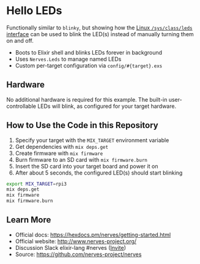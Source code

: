 # Hello LEDs

Functionally similar to `blinky`, but showing how the [Linux `/sys/class/leds` interface](http://elixir.free-electrons.com/source/Documentation/leds/leds-class.txt?v=4.10) can be used to blink the LED(s) instead of manually turning them on and off.

- Boots to Elixir shell and blinks LEDs forever in background
- Uses `Nerves.Leds` to manage named LEDs
- Custom per-target configuration via `config/#{target}.exs`

## Hardware

No additional hardware is required for this example.
The built-in user-controllable LEDs will blink, as configured for your target hardware.

## How to Use the Code in this Repository

1. Specify your target with the `MIX_TARGET` environment variable
2. Get dependencies with `mix deps.get`
3. Create firmware with `mix firmware`
4. Burn firmware to an SD card with `mix firmware.burn`
5. Insert the SD card into your target board and power it on
6. After about 5 seconds, the configured LED(s) should start blinking

``` bash
export MIX_TARGET=rpi3
mix deps.get
mix firmware
mix firmware.burn
```

## Learn More

  * Official docs: https://hexdocs.pm/nerves/getting-started.html
  * Official website: http://www.nerves-project.org/
  * Discussion Slack elixir-lang #nerves ([Invite](https://elixir-slackin.herokuapp.com/))
  * Source: https://github.com/nerves-project/nerves
